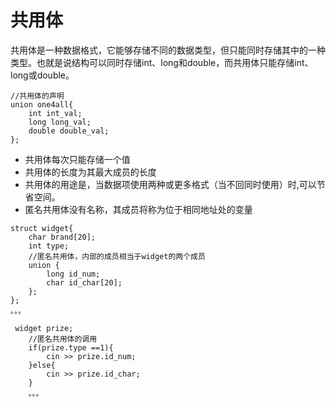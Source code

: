 # 共用体
共用体是一种数据格式，它能够存储不同的数据类型，但只能同时存储其中的一种类型。也就是说结构可以同时存储int、long和double，而共用体只能存储int、long或double。

```
//共用体的声明
union one4all{
    int int_val;
    long long_val;
    double double_val;
};
```

- 共用体每次只能存储一个值
- 共用体的长度为其最大成员的长度
- 共用体的用途是，当数据项使用两种或更多格式（当不回同时使用）时,可以节省空间。
- 匿名共用体没有名称，其成员将称为位于相同地址处的变量

```
struct widget{
    char brand[20];
    int type;
    //匿名共用体，内部的成员相当于widget的两个成员
    union {
        long id_num;
        char id_char[20];
    };
};
。。。

 widget prize;
    //匿名共用体的调用
    if(prize.type ==1){
        cin >> prize.id_num;
    }else{
        cin >> prize.id_char;
    }
    。。。
```